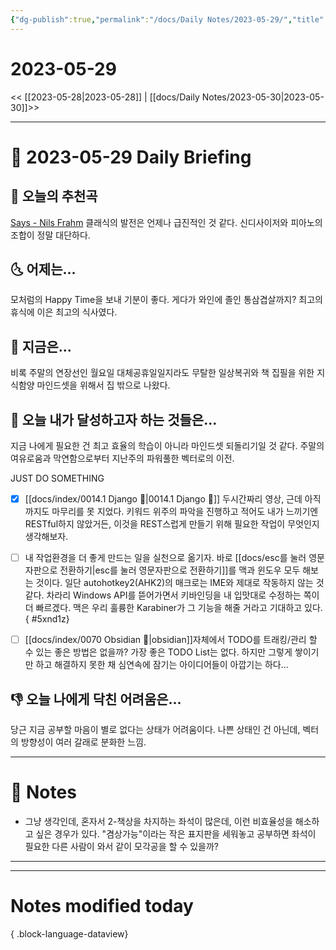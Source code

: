 ```yaml
---
{"dg-publish":true,"permalink":"/docs/Daily Notes/2023-05-29/","title":"2023-05-29","tags":[" DailyNote "]}
---
```



# 2023-05-29

<< [[2023-05-28\|2023-05-28]] | [[docs/Daily Notes/2023-05-30\|2023-05-30]]>>

---

# 📅 2023-05-29 Daily Briefing

## 🎵 오늘의 추천곡

[Says - Nils Frahm](https://youtu.be/xLNeZogTsK8) 클래식의 발전은 언제나 급진적인 것 같다. 신디사이저와 피아노의 조합이 정말 대단하다.

## 🌜 어제는...

모처럼의 Happy Time을 보내 기분이 좋다. 게다가 와인에 졸인 통삼겹살까지? 최고의 휴식에 이은 최고의 식사였다.

## 🙌 지금은...

비록 주말의 연장선인 월요일 대체공휴일일지라도 무탈한 일상복귀와 책 집필을 위한 지식함양 마인드셋을 위해서 집 밖으로 나왔다. 

## 🚀 오늘 내가 달성하고자 하는 것들은...

지금 나에게 필요한 건 최고 효율의 학습이 아니라 마인드셋 되돌리기일 것 같다. 주말의 여유로움과 막연함으로부터 지난주의 파워풀한 벡터로의 이전. 

JUST DO SOMETHING

- [x] [[docs/index/0014.1 Django 🎈\|0014.1 Django 🎈]] 두시간짜리 영상, 근데 아직까지도 마무리를 못 지었다. 키워드 위주의 파악을 진행하고 적어도 내가 느끼기엔 RESTful하지 않았거든, 이것을 REST스럽게 만들기 위해 필요한 작업이 무엇인지 생각해보자.
- [ ] 내 작업환경을 더 좋게 만드는 일을 실천으로 옮기자. 바로 [[docs/esc를 눌러 영문자판으로 전환하기\|esc를 눌러 영문자판으로 전환하기]]를 맥과 윈도우 모두 해보는 것이다. 일단 autohotkey2(AHK2)의 매크로는 IME와 제대로 작동하지 않는 것 같다. 차라리 Windows API를 뜯어가면서 키바인딩을 내 입맛대로 수정하는 쪽이 더 빠르겠다. 맥은 우리 훌륭한 Karabiner가 그 기능을 해줄 거라고 기대하고 있다.
{ #5xnd1z}

- [ ] [[docs/index/0070 Obsidian 💎\|obsidian]]자체에서 TODO를 트래킹/관리 할 수 있는 좋은 방법은 없을까? 가장 좋은 TODO List는 없다. 하지만 그렇게 쌓이기만 하고 해결하지 못한 채 심연속에 잠기는 아이디어들이 아깝기는 하다...

## 👎 오늘 나에게 닥친 어려움은...

당근 지금 공부할 마음이 별로 없다는 상태가 어려움이다. 나쁜 상태인 건 아닌데, 벡터의 방향성이 여러 갈래로 분화한 느낌.

---

# 📝 Notes

- 그냥 생각인데, 혼자서 2-책상을 차지하는 좌석이 많은데, 이런 비효율성을 해소하고 싶은 경우가 있다. "겸상가능"이라는 작은 표지판을 세워놓고 공부하면 좌석이 필요한 다른 사람이 와서 같이 모각공을 할 수 있을까?

___



---

# Notes modified today


{ .block-language-dataview}
